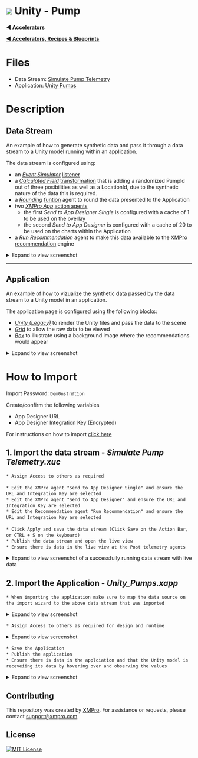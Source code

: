 # <img alternative="XMPro Logo X" width="30px" src="https://xmks.s3.amazonaws.com/2020/X-Blue.png#gh-light-mode-only"> Unity - Pump

[**◄ Accelerators**](https://github.com/XMPro/Accelerators-Recipes-Blueprints/tree/master/Accelerators)

[**◄ Accelerators, Recipes & Blueprints**](https://github.com/XMPro/Accelerators-Recipes-Blueprints)

# Files
* Data Stream: <a href="https://github.com/XMPro/Accelerators-Recipes-Blueprints/blob/master/Accelerators/3D%20Capability/Unity%20-%20Pumps/Data%20Stream/Simulate%20Pump%20Telemetry.xuc" target="_blank">Simulate Pump Telemetry</a>
* Application: <a href="https://github.com/XMPro/Accelerators-Recipes-Blueprints/blob/master/Accelerators/3D%20Capability/Unity%20-%20Pumps/Application/Unity_Pumps.xapp" target="_blank">Unity Pumps</a>

# Description
## Data Stream
An example of how to generate synthetic data and pass it through a data stream to a Unity model running within an application.

The data stream is configured using: 
* an <a href="https://xmpro.gitbook.io/event-simulator/" target="_blank"><i>Event Simulator</i></a> <a href="https://documentation.xmpro.com/concepts/agent#listeners" target="_blank">listener</a>
* a <a href="https://xmpro.gitbook.io/calculated-field/" target="_blank"><i>Calculated Field</i></a> <a href="https://documentation.xmpro.com/concepts/agent#transformations" target="_blank">transformation</a> that is adding a randomized PumpId out of three posibilities as well as a LocationId, due to the synthetic nature of the data this is required.
* a <a href="https://xmpro.gitbook.io/rounding/" target="_blank"><i>Rounding</i></a> <a href="https://documentation.xmpro.com/concepts/agent#functions" target="_blank">funtion</a> agent to round the data presented to the Application 
* two <a href="https://xmpro.gitbook.io/xmpro-app/" target="_blank"><i>XMPro App</i></a> <a href="https://documentation.xmpro.com/concepts/agent#action-agents" target="_blank">action agents</a>
	* the first <i>Send to App Designer Single</i> is configured with a cache of 1 to be used on the overlay
	* the second <i>Send to App Designer</i> is configured with a cache of 20 to be used on the charts within the Application
* a <a href="https://xmpro.gitbook.io/run-recommendation" target="_blank"><i>Run Recommendation</i></a> agent to make this data available to the <a href="https://xmpro.com/prescriptive-recommendations/" target="_blank">XMPro recommendation</a> engine

<details>
  <summary markdown="span">Expand to view screenshot</summary>
  <br />

![Configured Data Stream](Images/Data%20Stream.png)
</details>

<!-- blank line -->
----
<!-- blank line -->

## Application
An example of how to vizualize the synthetic data passed by the data stream to a Unity model in an application.

The application page is configured using the following <a href="https://documentation.xmpro.com/concepts/application/block" target="_blank">blocks</a>:
* <a href="https://documentation.xmpro.com/blocks-toolbox/visualizations/unity-1" target="_blank"><i>Unity (Legacy)</i></a> to render the Unity files and pass the data to the scene
* <a href="https://documentation.xmpro.com/blocks-toolbox/basic/data-grid"><i>Grid</i></a> to allow the raw data to be viewed
* <a href="https://documentation.xmpro.com/blocks-toolbox/layout/box-and-data-repeater-box" target="_blank"><i>Box</i></a> to illustrate using a background image where the recommendations would appear 

<details>
  <summary markdown="span">Expand to view screenshot</summary>
  <br />

![Configured Data Stream](Images/Application.png)
</details>

# How to Import
Import Password: `Dem0nstr@t1on`

Create/confirm the following variables
  * App Designer URL
  * App Designer Integration Key (Encrypted)

For instructions on how to import <a href="https://documentation.xmpro.com/how-tos/import-export-and-clone#importing">click here</a>

## 1. Import the data stream - <i><b>Simulate Pump Telemetry.xuc</b></i>

    * Assign Access to others as required
	
	* Edit the XMPro agent "Send to App Designer Single" and ensure the URL and Integration Key are selected
	* Edit the XMPro agent "Send to App Designer" and ensure the URL and Integration Key are selected
	* Edit the Recommendation agent "Run Recommendation" and ensure the URL and Integration Key are selected

	* Click Apply and save the data stream (Click Save on the Action Bar, or CTRL + S on the keyboard)
	* Publish the data stream and open the live view
	* Ensure there is data in the live view at the Post telemetry agents

<details>
  <summary markdown="span">Expand to view screenshot of a successfully running data stream with live data</summary>
  <br />

![Running Data Stream](Images/Running%20Data%20Stream.png) 
</details>

## 2. Import the Application - <i><b>Unity_Pumps.xapp</b></i>

	* When importing the application make sure to map the data source on the import wizard to the above data stream that was imported

<details>
  <summary markdown="span">Expand to view screenshot</summary>
  <br />

![Running Data Stream](Images/Import%20Options.png) 
</details>

    * Assign Access to others as required for design and runtime

<details>
  <summary markdown="span">Expand to view screenshot</summary>
  <br />

![Running Data Stream](Images/ApplicationAccess.png) 
</details>
	
	* Save the Application
	* Publish the application
	* Ensure there is data in the applciation and that the Unity model is receveiing its data by hovering over and observing the values

<details>
  <summary markdown="span">Expand to view screenshot</summary>
  <br />

![Running Data Stream](Images/Application.png) 
</details>

## Contributing
This repository was created by <a href="https://xmpro.com/">XMPro</a>. For assistance or requests, please contact <a href="mailto:support@xmpro.com">support@xmpro.com</a>

## License
[![MIT License](https://img.shields.io/badge/License-MIT-green.svg)](https://choosealicense.com/licenses/mit/)